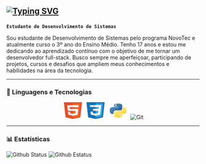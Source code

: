 <a href="https://git.io/typing-svg"><img src="https://readme-typing-svg.demolab.com?font=Fira+Code&pause=1000&color=1A6937&width=435&lines=Ol%C3%A1%2C+eu+sou+Maxwel!" alt="Typing SVG" /></a>
---

**`Estudante de Desenvolvimento de Sistemas`**

   <p>Sou estudante de Desenvolvimento de Sistemas pelo programa NovoTec e atualmente curso o 3º ano do Ensino Médio. Tenho 17 anos e estou me dedicando ao aprendizado contínuo com o objetivo de me tornar um desenvolvedor full-stack. Busco sempre me aperfeiçoar, participando de projetos, cursos e desafios que ampliem meus conhecimentos e habilidades na área da tecnologia.</p>

  ---

### 🤖 Linguagens e Tecnologias
<div style="text-align: center; padding;12px;">
  <img alt="HTML" height="45" width="55" src="https://raw.githubusercontent.com/devicons/devicon/master/icons/html5/html5-original.svg">
  <img alt="CSS" height="45" width="55" src="https://raw.githubusercontent.com/devicons/devicon/master/icons/css3/css3-original.svg">
  <img alt="Python" height="45" width="55"  src="https://raw.githubusercontent.com/devicons/devicon/master/icons/python/python-original.svg">
  <img alt="Git" height="45" width="55" src="https://cdn.jsdelivr.net/gh/devicons/devicon@latest/icons/git/git-original.svg">
</div>

---

### 📊 Estatísticas

<div type='display= inline_block'>
<p>
  <img 
    align="left" 
    alt="Github Status" 
    height="180" 
    style="padding-right: 5px;" 
    src="https://github-readme-stats.vercel.app/api?username=maxdelimasilva&show_icons=true&theme=tokyonight&include_all_commits=true&locale=pt-br" 
  />

<img 
      align="left bottom" 
      alt="Github Estatus" 
      height='120px'
      width='450px'
      src="https://github-readme-stats.vercel.app/api/top-langs/?username=maxdelimasilva&theme=tokyonight&layout=compact&custom_title=Tecnologias&langs_count=9" 
  />
</div>
